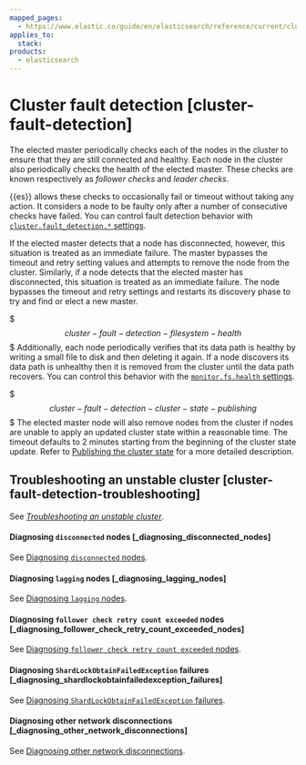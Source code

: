 ```yaml
---
mapped_pages:
  - https://www.elastic.co/guide/en/elasticsearch/reference/current/cluster-fault-detection.html
applies_to:
  stack:
products:
  - elasticsearch
---
```


# Cluster fault detection [cluster-fault-detection]

The elected master periodically checks each of the nodes in the cluster to ensure that they are still connected and healthy. Each node in the cluster also periodically checks the health of the elected master. These checks are known respectively as *follower checks* and *leader checks*.

{{es}} allows these checks to occasionally fail or timeout without taking any action. It considers a node to be faulty only after a number of consecutive checks have failed. You can control fault detection behavior with [`cluster.fault_detection.*` settings](elasticsearch://reference/elasticsearch/configuration-reference/discovery-cluster-formation-settings.md).

If the elected master detects that a node has disconnected, however, this situation is treated as an immediate failure. The master bypasses the timeout and retry setting values and attempts to remove the node from the cluster. Similarly, if a node detects that the elected master has disconnected, this situation is treated as an immediate failure. The node bypasses the timeout and retry settings and restarts its discovery phase to try and find or elect a new master.

$$$cluster-fault-detection-filesystem-health$$$
Additionally, each node periodically verifies that its data path is healthy by writing a small file to disk and then deleting it again. If a node discovers its data path is unhealthy then it is removed from the cluster until the data path recovers. You can control this behavior with the [`monitor.fs.health` settings](elasticsearch://reference/elasticsearch/configuration-reference/discovery-cluster-formation-settings.md).

$$$cluster-fault-detection-cluster-state-publishing$$$
The elected master node will also remove nodes from the cluster if nodes are unable to apply an updated cluster state within a reasonable time. The timeout defaults to 2 minutes starting from the beginning of the cluster state update. Refer to [Publishing the cluster state](cluster-state-overview.md#cluster-state-publishing) for a more detailed description.

## Troubleshooting an unstable cluster [cluster-fault-detection-troubleshooting]

See [*Troubleshooting an unstable cluster*](../../../troubleshoot/elasticsearch/troubleshooting-unstable-cluster.md).


#### Diagnosing `disconnected` nodes [_diagnosing_disconnected_nodes]

See [Diagnosing `disconnected` nodes](../../../troubleshoot/elasticsearch/troubleshooting-unstable-cluster.md#troubleshooting-unstable-cluster-disconnected).


#### Diagnosing `lagging` nodes [_diagnosing_lagging_nodes]

See [Diagnosing `lagging` nodes](../../../troubleshoot/elasticsearch/troubleshooting-unstable-cluster.md#troubleshooting-unstable-cluster-lagging).


#### Diagnosing `follower check retry count exceeded` nodes [_diagnosing_follower_check_retry_count_exceeded_nodes]

See [Diagnosing `follower check retry count exceeded` nodes](../../../troubleshoot/elasticsearch/troubleshooting-unstable-cluster.md#troubleshooting-unstable-cluster-follower-check).


#### Diagnosing `ShardLockObtainFailedException` failures [_diagnosing_shardlockobtainfailedexception_failures]

See [Diagnosing `ShardLockObtainFailedException` failures](../../../troubleshoot/elasticsearch/troubleshooting-unstable-cluster.md#troubleshooting-unstable-cluster-shardlockobtainfailedexception).


#### Diagnosing other network disconnections [_diagnosing_other_network_disconnections]

See [Diagnosing other network disconnections](../../../troubleshoot/elasticsearch/troubleshooting-unstable-cluster.md#troubleshooting-unstable-cluster-network).


